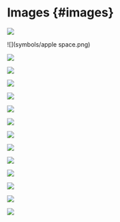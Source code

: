 # Images {#images}

![](symbols/apple.png)

![](symbols/apple space.png)

![](symbols/apple_.png)

![](symbols/apple-.png)

![](symbols/apple:.png)

![](symbols/apple!.png)

![](symbols/apple().png)

![](symbols/apple[].png)

![](symbols/apple@.png)

![](symbols/apple*.png)

![](symbols/apple&.png)

![](symbols/apple#.png)

![](symbols/apple%.png)

![](symbols/apple`.png)

![](symbols/apple^.png)
